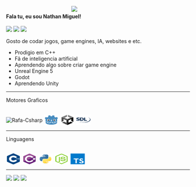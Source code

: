<img src="Gear5.gif" width="325px" align="right">

#### Fala tu, eu sou Nathan Miguel!

<div> 
  <a href="https://www.youtube.com/channel/UCiiLg8_6VShZSTY669CRGgQ" target="_blank"><img src="https://img.shields.io/badge/YouTube-FF0000?style=for-the-badge&logo=youtube&logoColor=white" target="_blank"></a>
  <a href="https://www.instagram.com/nathan_cmiguel/" target="_blank"><img src="https://img.shields.io/badge/-Instagram-%23E4405F?style=for-the-badge&logo=instagram&logoColor=white" target="_blank"></a>
  <a href="https://twitter.com/NathanCmig" target="_blank"><img src="https://img.shields.io/badge/Twitter-blue?style=for-the-badge&logo=twitter&logoColor=white" target="_blank"></a>
</div>

Gosto de codar jogos, game engines, IA, websites e etc.

- Prodigio em C++
- Fã de inteligencia artificial
- Aprendendo algo sobre criar game engine
- Unreal Engine 5
- Godot
- Aprendendo Unity

---
Motores Graficos
<div style="display: inline_block"><br>
<img align="center" alt="Rafa-Csharp" height="30" width="40" src="https://cdn.jsdelivr.net/gh/devicons/devicon/icons/unrealengine/unrealengine-original.svg">
<img align="center" alt="Rafa-Csharp" height="30" width="40" src="https://raw.githubusercontent.com/devicons/devicon/master/icons/godot/godot-original.svg">
<img align="center" alt="Rafa-Python" height="30" width="40" src="https://raw.githubusercontent.com/devicons/devicon/master/icons/unity/unity-original.svg">
<img align="center" alt="Rafa-Ts" height="30" width="40" src="https://raw.githubusercontent.com/devicons/devicon/master/icons/sdl/sdl-plain.svg">
</div>

---
Linguagens

<div style="display: inline_block"><br>
<img align="center" alt="Rafa-Csharp" height="30" width="40" src="https://raw.githubusercontent.com/devicons/devicon/master/icons/cplusplus/cplusplus-plain.svg">
<img align="center" alt="Rafa-Csharp" height="30" width="40" src="https://raw.githubusercontent.com/devicons/devicon/master/icons/csharp/csharp-original.svg">
<img align="center" alt="Rafa-Python" height="30" width="40" src="https://raw.githubusercontent.com/devicons/devicon/master/icons/python/python-original.svg">
<img align="center" alt="Rafa-Ts" height="30" width="40" src="https://raw.githubusercontent.com/devicons/devicon/master/icons/nodejs/nodejs-plain.svg">
  <img align="center" alt="Rafa-Ts" height="30" width="40" src="https://raw.githubusercontent.com/devicons/devicon/master/icons/typescript/typescript-plain.svg">
</div>

---

<div align = "left">
<img height = "150em" src="https://github-readme-stats.vercel.app/api?username=Cesio137&theme=dark&show_icons=true&hide_border=false&count_private=true"/>
<img height = "150em" src="https://github-readme-streak-stats.herokuapp.com/?user=Cesio137&theme=dark&hide_border=false" />
 <img height = "150em" src="https://github-readme-stats.vercel.app/api/top-langs/?username=Cesio137&theme=dark&show_icons=true&hide_border=false&layout=compact" />
</div>
